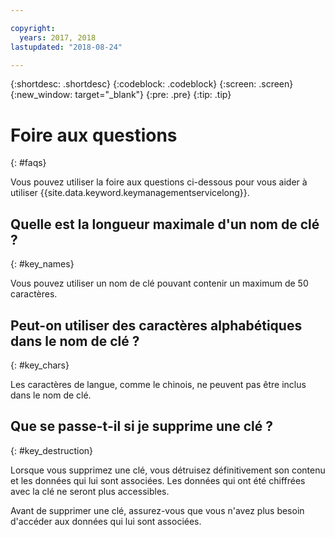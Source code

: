 ```yaml
---

copyright:
  years: 2017, 2018
lastupdated: "2018-08-24"

---
```


{:shortdesc: .shortdesc}
{:codeblock: .codeblock}
{:screen: .screen}
{:new_window: target="_blank"}
{:pre: .pre}
{:tip: .tip}

# Foire aux questions
{: #faqs}

Vous pouvez utiliser la foire aux questions ci-dessous pour vous aider à utiliser {{site.data.keyword.keymanagementservicelong}}.

## Quelle est la longueur maximale d'un nom de clé ?
{: #key_names}

Vous pouvez utiliser un nom de clé pouvant contenir un maximum de 50 caractères.
   
## Peut-on utiliser des caractères alphabétiques dans le nom de clé ?
{: #key_chars}

Les caractères de langue, comme le chinois, ne peuvent pas être inclus dans le nom de clé.

## Que se passe-t-il si je supprime une clé ?
{: #key_destruction}

Lorsque vous supprimez une clé, vous détruisez définitivement son contenu et les données qui lui sont associées. Les données qui ont été chiffrées avec la clé ne seront plus accessibles. 

Avant de supprimer une clé, assurez-vous que vous n'avez plus besoin d'accéder aux données qui lui sont associées. 


